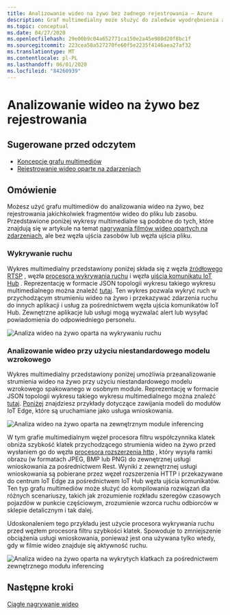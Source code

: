```yaml
---
title: Analizowanie wideo na żywo bez żadnego rejestrowania — Azure
description: Graf multimedialny może służyć do zaledwie wyodrębnienia analizy z strumienia wideo na żywo bez konieczności rejestrowania go na krawędzi lub w chmurze. W tym artykule omówiono tę koncepcję.
ms.topic: conceptual
ms.date: 04/27/2020
ms.openlocfilehash: 29e00b9c04a652771ca150e2a45e980d20f8bc1f
ms.sourcegitcommit: 223cea58a527270fe60f5e2235f4146aea27af32
ms.translationtype: MT
ms.contentlocale: pl-PL
ms.lasthandoff: 06/01/2020
ms.locfileid: "84260939"
---
```

# <a name="analyzing-live-video-without-any-recording"></a>Analizowanie wideo na żywo bez rejestrowania

## <a name="suggested-pre-reading"></a>Sugerowane przed odczytem 

* [Koncepcje grafu multimediów](media-graph-concept.md)
* [Rejestrowanie wideo oparte na zdarzeniach](event-based-video-recording-concept.md)

## <a name="overview"></a>Omówienie  

Możesz użyć grafu multimediów do analizowania wideo na żywo, bez rejestrowania jakichkolwiek fragmentów wideo do pliku lub zasobu. Przedstawione poniżej wykresy multimedialne są podobne do tych, które znajdują się w artykule na temat [nagrywania filmów wideo opartych na zdarzeniach](event-based-video-recording-concept.md), ale bez węzła ujścia zasobów lub węzła ujścia pliku.

### <a name="motion-detection"></a>Wykrywanie ruchu

Wykres multimedialny przedstawiony poniżej składa się z węzła [źródłowego RTSP](media-graph-concept.md#rtsp-source) , węzła [procesora wykrywania ruchu](media-graph-concept.md#motion-detection-processor) i węzła [ujścia komunikatu IoT Hub](media-graph-concept.md#iot-hub-message-sink) . Reprezentację w formacie JSON topologii wykresu takiego wykresu multimedialnego można znaleźć [tutaj](https://github.com/Azure/live-video-analytics/blob/master/MediaGraph/topologies/motion-detection/topology.json). Ten wykres pozwala wykryć ruch w przychodzącym strumieniu wideo na żywo i przekazywać zdarzenia ruchu do innych aplikacji i usług za pośrednictwem węzła ujścia komunikatów IoT Hub. Zewnętrzne aplikacje lub usługi mogą wyzwalać alert lub wysyłać powiadomienia do odpowiedniego personelu.

![Analiza wideo na żywo oparta na wykrywaniu ruchu](./media/analyze-live-video/motion-detection.png)

### <a name="analyzing-video-using-a-custom-vision-model"></a>Analizowanie wideo przy użyciu niestandardowego modelu wzrokowego 

Wykres multimedialny przedstawiony poniżej umożliwia przeanalizowanie strumienia wideo na żywo przy użyciu niestandardowego modelu wzrokowego spakowanego w osobnym module. Reprezentację w formacie JSON topologii wykresu takiego wykresu multimedialnego można znaleźć [tutaj](https://github.com/Azure/live-video-analytics/blob/master/MediaGraph/topologies/httpExtension/topology.json). [Poniżej](https://github.com/Azure/live-video-analytics/tree/master/utilities/video-analysis) znajdziesz przykłady dotyczące zawijania modeli do modułów IoT Edge, które są uruchamiane jako usługa wnioskowania.

![Analiza wideo na żywo oparta na zewnętrznym module inferencing](./media/analyze-live-video/external-inferencing-module.png)

W tym grafie multimedialnym węzeł procesora filtru współczynnika klatek obniża szybkość klatek przychodzącego strumienia wideo na żywo przed wysłaniem go do węzła [procesora rozszerzenia http](media-graph-concept.md#http-extension-processor) , który wysyła ramki obrazu (w formatach JPEG, BMP lub PNG) do zewnętrznej usługi wnioskowania za pośrednictwem Rest. Wyniki z zewnętrznej usługi wnioskowania są pobierane przez węzeł rozszerzenia HTTP i przekazywane do centrum IoT Edge za pośrednictwem IoT Hub węzła ujścia komunikatów. Ten typ grafu multimediów może służyć do kompilowania rozwiązań dla różnych scenariuszy, takich jak zrozumienie rozkładu szeregów czasowych pojazdów w punkcie częściowym, zrozumienie wzorca ruchu odbiorców w sklepie detalicznym i tak dalej.

Udoskonaleniem tego przykładu jest użycie procesora wykrywania ruchu przed węzłem procesora filtru szybkości klatek. Spowoduje to zmniejszenie obciążenia usługi wnioskowania, ponieważ jest ona używana tylko wtedy, gdy w filmie wideo znajduje się aktywność ruchu.

![Analiza wideo na żywo oparta na wykrytych klatkach za pośrednictwem zewnętrznego modułu inferencing](./media/analyze-live-video/motion-detected-frames.png)

## <a name="next-steps"></a>Następne kroki

[Ciągłe nagrywanie wideo](continuous-video-recording-concept.md)
